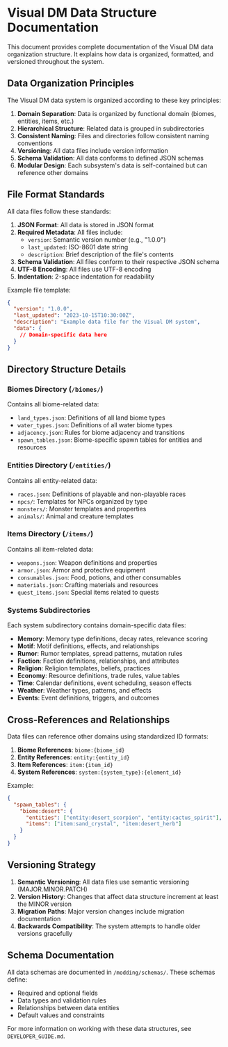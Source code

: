 # Visual DM Data Structure Documentation

This document provides complete documentation of the Visual DM data organization structure. It explains how data is organized, formatted, and versioned throughout the system.

## Data Organization Principles

The Visual DM data system is organized according to these key principles:

1. **Domain Separation**: Data is organized by functional domain (biomes, entities, items, etc.)
2. **Hierarchical Structure**: Related data is grouped in subdirectories
3. **Consistent Naming**: Files and directories follow consistent naming conventions
4. **Versioning**: All data files include version information
5. **Schema Validation**: All data conforms to defined JSON schemas
6. **Modular Design**: Each subsystem's data is self-contained but can reference other domains

## File Format Standards

All data files follow these standards:

1. **JSON Format**: All data is stored in JSON format
2. **Required Metadata**: All files include:
   - `version`: Semantic version number (e.g., "1.0.0")
   - `last_updated`: ISO-8601 date string
   - `description`: Brief description of the file's contents
3. **Schema Validation**: All files conform to their respective JSON schema
4. **UTF-8 Encoding**: All files use UTF-8 encoding
5. **Indentation**: 2-space indentation for readability

Example file template:
```json
{
  "version": "1.0.0",
  "last_updated": "2023-10-15T10:30:00Z",
  "description": "Example data file for the Visual DM system",
  "data": {
    // Domain-specific data here
  }
}
```

## Directory Structure Details

### Biomes Directory (`/biomes/`)

Contains all biome-related data:
- `land_types.json`: Definitions of all land biome types
- `water_types.json`: Definitions of all water biome types
- `adjacency.json`: Rules for biome adjacency and transitions
- `spawn_tables.json`: Biome-specific spawn tables for entities and resources

### Entities Directory (`/entities/`)

Contains all entity-related data:
- `races.json`: Definitions of playable and non-playable races
- `npcs/`: Templates for NPCs organized by type
- `monsters/`: Monster templates and properties
- `animals/`: Animal and creature templates

### Items Directory (`/items/`)

Contains all item-related data:
- `weapons.json`: Weapon definitions and properties
- `armor.json`: Armor and protective equipment
- `consumables.json`: Food, potions, and other consumables
- `materials.json`: Crafting materials and resources
- `quest_items.json`: Special items related to quests

### Systems Subdirectories

Each system subdirectory contains domain-specific data files:
- **Memory**: Memory type definitions, decay rates, relevance scoring
- **Motif**: Motif definitions, effects, and relationships
- **Rumor**: Rumor templates, spread patterns, mutation rules
- **Faction**: Faction definitions, relationships, and attributes
- **Religion**: Religion templates, beliefs, practices
- **Economy**: Resource definitions, trade rules, value tables
- **Time**: Calendar definitions, event scheduling, season effects
- **Weather**: Weather types, patterns, and effects
- **Events**: Event definitions, triggers, and outcomes

## Cross-References and Relationships

Data files can reference other domains using standardized ID formats:

1. **Biome References**: `biome:{biome_id}`
2. **Entity References**: `entity:{entity_id}`
3. **Item References**: `item:{item_id}`
4. **System References**: `system:{system_type}:{element_id}`

Example:
```json
{
  "spawn_tables": {
    "biome:desert": {
      "entities": ["entity:desert_scorpion", "entity:cactus_spirit"],
      "items": ["item:sand_crystal", "item:desert_herb"]
    }
  }
}
```

## Versioning Strategy

1. **Semantic Versioning**: All data files use semantic versioning (MAJOR.MINOR.PATCH)
2. **Version History**: Changes that affect data structure increment at least the MINOR version
3. **Migration Paths**: Major version changes include migration documentation
4. **Backwards Compatibility**: The system attempts to handle older versions gracefully

## Schema Documentation

All data schemas are documented in `/modding/schemas/`. These schemas define:
- Required and optional fields
- Data types and validation rules
- Relationships between data entities
- Default values and constraints

For more information on working with these data structures, see `DEVELOPER_GUIDE.md`.
